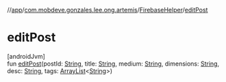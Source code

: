 //[app](../../../index.md)/[com.mobdeve.gonzales.lee.ong.artemis](../index.md)/[FirebaseHelper](index.md)/[editPost](edit-post.md)

# editPost

[androidJvm]\
fun [editPost](edit-post.md)(postId: [String](https://kotlinlang.org/api/latest/jvm/stdlib/kotlin/-string/index.html), title: [String](https://kotlinlang.org/api/latest/jvm/stdlib/kotlin/-string/index.html), medium: [String](https://kotlinlang.org/api/latest/jvm/stdlib/kotlin/-string/index.html), dimensions: [String](https://kotlinlang.org/api/latest/jvm/stdlib/kotlin/-string/index.html), desc: [String](https://kotlinlang.org/api/latest/jvm/stdlib/kotlin/-string/index.html), tags: [ArrayList](https://kotlinlang.org/api/latest/jvm/stdlib/kotlin.collections/-array-list/index.html)<[String](https://kotlinlang.org/api/latest/jvm/stdlib/kotlin/-string/index.html)>)
